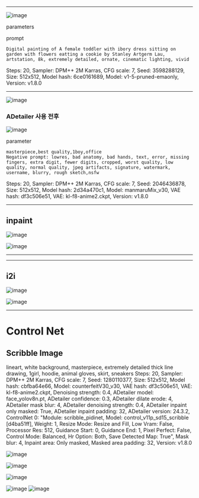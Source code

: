 

---
![image](https://github.com/bbeaekk/AI_Project/blob/main/%ED%94%84%EB%A1%AC%ED%94%84%ED%8A%B8%20%ED%85%8C%EC%8A%A4%ED%8A%B8/00003-3598288129.png?raw=true)

parameters

prompt
```
Digital painting of A female toddler with ibory dress sitting on garden with flowers eatting a cookie by Stanley Artgerm Lau, artstation, 8k, extremely detailed, ornate, cinematic lighting, vivid
```
Steps: 20, Sampler: DPM++ 2M Karras, CFG scale: 7, Seed: 3598288129, Size: 512x512, Model hash: 6ce0161689, Model: v1-5-pruned-emaonly, Version: v1.8.0

---



![image](https://raw.githubusercontent.com/bbeaekk/AI_Project/03d1fd01a818ae09fdbe034778b00812bb131184/%ED%94%84%EB%A1%AC%ED%94%84%ED%8A%B8%20%ED%85%8C%EC%8A%A4%ED%8A%B8/image%20(3).png)

### ADetailer 사용 전후

![image](https://raw.githubusercontent.com/bbeaekk/AI_Project/03d1fd01a818ae09fdbe034778b00812bb131184/%ED%94%84%EB%A1%AC%ED%94%84%ED%8A%B8%20%ED%85%8C%EC%8A%A4%ED%8A%B8/image.png)


parameter
```
masterpiece,best quality,1boy,office
Negative prompt: lowres, bad anatomy, bad hands, text, error, missing fingers, extra digit, fewer digits, cropped, worst quality, low quality, normal quality, jpeg artifacts, signature, watermark, username, blurry, rough sketch,nsfw
```
Steps: 20, Sampler: DPM++ 2M Karras, CFG scale: 7, Seed: 2046436878, Size: 512x512, Model hash: 2d34a470c1, Model: manmaruMix_v30, VAE hash: df3c506e51, VAE: kl-f8-anime2.ckpt, Version: v1.8.0

---
inpaint
---

![image](https://raw.githubusercontent.com/bbeaekk/AI_Project/fdb75f12f4672ac1ae2a0f820aefb41f16f6f552/%ED%94%84%EB%A1%AC%ED%94%84%ED%8A%B8%20%ED%85%8C%EC%8A%A4%ED%8A%B8/image_Inpaint.png)

![image](https://raw.githubusercontent.com/bbeaekk/AI_Project/fdb75f12f4672ac1ae2a0f820aefb41f16f6f552/%ED%94%84%EB%A1%AC%ED%94%84%ED%8A%B8%20%ED%85%8C%EC%8A%A4%ED%8A%B8/image_Inpaint2.png
)

---

---
i2i
---

![image](https://raw.githubusercontent.com/bbeaekk/AI_Project/373b41f590f885d21c1a977a0bf2f69bb46cfab3/%ED%94%84%EB%A1%AC%ED%94%84%ED%8A%B8%20%ED%85%8C%EC%8A%A4%ED%8A%B8/%EA%B7%B8%EB%A6%BC1.png
)

![image](https://raw.githubusercontent.com/bbeaekk/AI_Project/373b41f590f885d21c1a977a0bf2f69bb46cfab3/%ED%94%84%EB%A1%AC%ED%94%84%ED%8A%B8%20%ED%85%8C%EC%8A%A4%ED%8A%B8/%EA%B7%B8%EB%A6%BC2.png
)

---
# Control Net

## Scribble Image

lineart, white background, masterpiece, extremely detailed thick line drawing, 1girl, hoodie, animal gloves, skirt, sneakers
Steps: 20, Sampler: DPM++ 2M Karras, CFG scale: 7, Seed: 1280110377, Size: 512x512, Model hash: cbfba64e66, Model: counterfeitV30_v30, VAE hash: df3c506e51, VAE: kl-f8-anime2.ckpt, Denoising strength: 0.4, ADetailer model: face_yolov8n.pt, ADetailer confidence: 0.3, ADetailer dilate erode: 4, ADetailer mask blur: 4, ADetailer denoising strength: 0.4, ADetailer inpaint only masked: True, ADetailer inpaint padding: 32, ADetailer version: 24.3.2, ControlNet 0: "Module: scribble_pidinet, Model: control_v11p_sd15_scribble [d4ba51ff], Weight: 1, Resize Mode: Resize and Fill, Low Vram: False, Processor Res: 512, Guidance Start: 0, Guidance End: 1, Pixel Perfect: False, Control Mode: Balanced, Hr Option: Both, Save Detected Map: True", Mask blur: 4, Inpaint area: Only masked, Masked area padding: 32, Version: v1.8.0

![image](https://raw.githubusercontent.com/bbeaekk/AI_Project/ea63711e80097475bb1fc3e75be748bb3a66ada8/Controlnet/1.png)

![image](https://raw.githubusercontent.com/bbeaekk/AI_Project/ea63711e80097475bb1fc3e75be748bb3a66ada8/Controlnet/2.png)

![image](https://raw.githubusercontent.com/bbeaekk/AI_Project/745940d411bef9e9b8f624bd62f934b3f637fb51/%ED%94%84%EB%A1%AC%ED%94%84%ED%8A%B8%20%ED%85%8C%EC%8A%A4%ED%8A%B8/3ed863717eb290d3df169ebdb70df75e.png
)

![image](https://raw.githubusercontent.com/bbeaekk/AI_Project/745940d411bef9e9b8f624bd62f934b3f637fb51/%ED%94%84%EB%A1%AC%ED%94%84%ED%8A%B8%20%ED%85%8C%EC%8A%A4%ED%8A%B8/2.png
)
![image](https://raw.githubusercontent.com/bbeaekk/AI_Project/745940d411bef9e9b8f624bd62f934b3f637fb51/%ED%94%84%EB%A1%AC%ED%94%84%ED%8A%B8%20%ED%85%8C%EC%8A%A4%ED%8A%B8/1.png
)